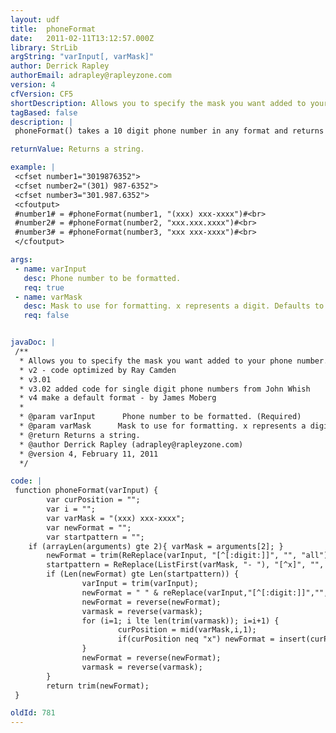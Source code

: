 ```yaml
---
layout: udf
title:  phoneFormat
date:   2011-02-11T13:12:57.000Z
library: StrLib
argString: "varInput[, varMask]"
author: Derrick Rapley
authorEmail: adrapley@rapleyzone.com
version: 4
cfVersion: CF5
shortDescription: Allows you to specify the mask you want added to your phone number.
tagBased: false
description: |
 phoneFormat() takes a 10 digit phone number in any format and returns a value in the specified mask. Here are some mask examples, (xxx) xxx-xxxx, xxx.xxx.xxxx, xxx xxx-xxxx, etc. The only requirement is that numeric values in the mask must be represneted by an &quot;x.&quot;

returnValue: Returns a string.

example: |
 <cfset number1="3019876352">
 <cfset number2="(301) 987-6352">
 <cfset number3="301.987.6352">
 <cfoutput>
 #number1# = #phoneFormat(number1, "(xxx) xxx-xxxx")#<br>
 #number2# = #phoneFormat(number2, "xxx.xxx.xxxx")#<br>
 #number3# = #phoneFormat(number3, "xxx xxx-xxxx")#<br>
 </cfoutput>

args:
 - name: varInput
   desc: Phone number to be formatted.
   req: true
 - name: varMask
   desc: Mask to use for formatting. x represents a digit. Defaults to (xxx) xxx-xxxx
   req: false


javaDoc: |
 /**
  * Allows you to specify the mask you want added to your phone number.
  * v2 - code optimized by Ray Camden
  * v3.01 
  * v3.02 added code for single digit phone numbers from John Whish   
  * v4 make a default format - by James Moberg
  * 
  * @param varInput      Phone number to be formatted. (Required)
  * @param varMask      Mask to use for formatting. x represents a digit. Defaults to (xxx) xxx-xxxx (Optional)
  * @return Returns a string. 
  * @author Derrick Rapley (adrapley@rapleyzone.com) 
  * @version 4, February 11, 2011 
  */

code: |
 function phoneFormat(varInput) {
        var curPosition = "";
        var i = "";
        var varMask = "(xxx) xxx-xxxx";
        var newFormat = "";
        var startpattern = "";
    if (arrayLen(arguments) gte 2){ varMask = arguments[2]; }
        newFormat = trim(ReReplace(varInput, "[^[:digit:]]", "", "all"));
        startpattern = ReReplace(ListFirst(varMask, "- "), "[^x]", "", "all");
        if (Len(newFormat) gte Len(startpattern)) {
                varInput = trim(varInput);
                newFormat = " " & reReplace(varInput,"[^[:digit:]]","","all");
                newFormat = reverse(newFormat);
                varmask = reverse(varmask);
                for (i=1; i lte len(trim(varmask)); i=i+1) {
                        curPosition = mid(varMask,i,1);
                        if(curPosition neq "x") newFormat = insert(curPosition,newFormat, i-1) & " ";
                }
                newFormat = reverse(newFormat);
                varmask = reverse(varmask);
        }
        return trim(newFormat);
 }

oldId: 781
---
```


